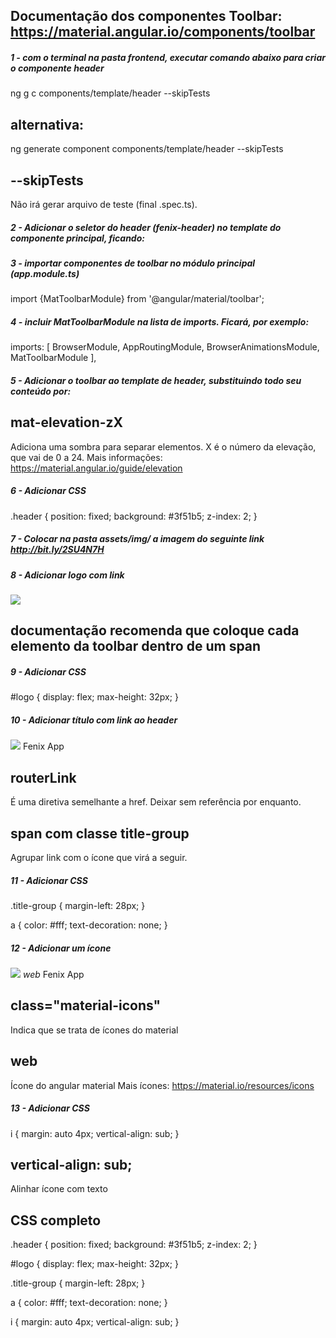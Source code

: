 ## Documentação dos componentes Toolbar: https://material.angular.io/components/toolbar

##### 1 - com o terminal na pasta frontend, executar comando abaixo para criar o componente header
ng g c components/template/header --skipTests

## alternativa:
ng generate component components/template/header --skipTests

## --skipTests
Não irá gerar arquivo de teste (final .spec.ts).


##### 2 - Adicionar o seletor do header (fenix-header) no template do componente principal, ficando:
<fenix-header></fenix-header>


##### 3 - importar componentes de toolbar no módulo principal (app.module.ts)
import {MatToolbarModule} from '@angular/material/toolbar';


##### 4 - incluir MatToolbarModule na lista de imports. Ficará, por exemplo:
imports: [
    BrowserModule,
    AppRoutingModule,
    BrowserAnimationsModule,
    MatToolbarModule
],


##### 5 - Adicionar o toolbar ao template de header, substituindo todo seu conteúdo por:
<mat-toolbar class="header mat-elevation-z4">
</mat-toolbar>

## mat-elevation-zX
Adiciona uma sombra para separar elementos. X é o número da elevação, que vai de 0 a 24.
Mais informações: https://material.angular.io/guide/elevation


##### 6 - Adicionar CSS
.header {
    position: fixed;
    background: #3f51b5;
    z-index: 2;
}


##### 7 - Colocar na pasta assets/img/ a imagem do seguinte link http://bit.ly/2SU4N7H


##### 8 - Adicionar logo com link
<mat-toolbar class="header mat-elevation-z4">
    <span>
        <a routerLink="">
            <img id="logo" src="assets/img/logo.png">
        </a>
    </span>
</mat-toolbar>

## documentação recomenda que coloque cada elemento da toolbar dentro de um span


##### 9 - Adicionar CSS
#logo {
    display: flex;
    max-height: 32px;
}


##### 10 - Adicionar título com link ao header
<mat-toolbar class="header mat-elevation-z4">
    <span>
        <a routerLink="">
            <img id="logo" src="assets/img/logo.png">
        </a>
    </span>
    <span class="title-group">
        <a routerLink="">
            Fenix App
        </a> 
    </span>
</mat-toolbar>

## routerLink
É uma diretiva semelhante a href. Deixar sem referência por enquanto.

## span com classe title-group
Agrupar link com o ícone que virá a seguir.


##### 11 - Adicionar CSS
.title-group {
    margin-left: 28px;
}

a {
    color: #fff;
    text-decoration: none;
}


##### 12 - Adicionar um ícone
<mat-toolbar class="header mat-elevation-z4">
    <span>
        <a routerLink="">
            <img id="logo" src="assets/img/logo.png">
        </a>
    </span>
    <span class="title-group">
        <a routerLink="">
            <i class="material-icons">
                web
            </i>
            Fenix App
        </a> 
    </span>
</mat-toolbar>

## class="material-icons"
Indica que se trata de ícones do material

## web
Ícone do angular material
Mais ícones: https://material.io/resources/icons


##### 13 - Adicionar CSS
i {
    margin: auto 4px;
    vertical-align: sub;
}

## vertical-align: sub;
Alinhar ícone com texto





## CSS completo
.header {
    position: fixed;
    background: #3f51b5;
    z-index: 2;
}

#logo {
    display: flex;
    max-height: 32px;
}

.title-group {
    margin-left: 28px;
}

a {
    color: #fff;
    text-decoration: none;
}

i {
    margin: auto 4px;
    vertical-align: sub;
}
